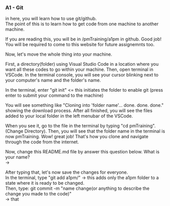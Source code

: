 ### A1 - Git
in here, you will learn how to use git/github.  
The point of this is to learn how to get code from one machine to another machine.  

If you are reading this, you will  be in /pmTraining/a1pm in github. Good job! You will be required to come to this website for future assignemnts too.   


Now, let's move the whole thing into your machine.   

First, a directory(folder) using Visual Studio Code in a location where you want all these codes to go within your machine. Then, open terminal in VSCode. In the terminal console, you will see your cursor blinking next to your computer's name and the folder's name.  

In the terminal, enter "git init" <= this initiates the folder to enable git (press enter to submit your command to the machine)  

You will see something like "Cloning into 'folder name'... done. done. done." showing the download process. After all finished, you will see the files added to your local folder in the left menubar of the VSCode.  

When you see it, go to the file in the terminal by typing "cd pmTraining". (Change Directory). Then, you will see that the folder name in the terminal is now pmTraining. Wow! great job! That's how you clone and navigate through the code from the internet.  

Now, change this README.md file by answer this question below. What is your name?  
-> 

After typing that, let's now save the changes for everyone.  
In the terminal, type "git add a1pm/" -> this adds only the a1pm folder to a state where it is ready to be changed.  
Then, type: git commit -m "name change(or anything to describe the change you made to the code)"  
-> that 
